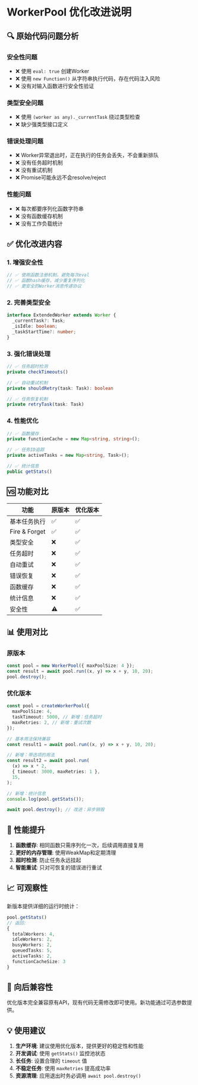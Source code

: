 # WorkerPool 优化改进说明

## 🔍 原始代码问题分析

### 安全性问题

- ❌ 使用 `eval: true` 创建Worker
- ❌ 使用 `new Function()` 从字符串执行代码，存在代码注入风险
- ❌ 没有对输入函数进行安全性验证

### 类型安全问题

- ❌ 使用 `(worker as any)._currentTask` 绕过类型检查
- ❌ 缺少强类型接口定义

### 错误处理问题

- ❌ Worker异常退出时，正在执行的任务会丢失，不会重新排队
- ❌ 没有任务超时机制
- ❌ 没有重试机制
- ❌ Promise可能永远不会resolve/reject

### 性能问题

- ❌ 每次都要序列化函数字符串
- ❌ 没有函数缓存机制
- ❌ 没有工作负载统计

## ✅ 优化改进内容

### 1. 增强安全性

```typescript
// ✅ 使用函数注册机制，避免每次eval
// ✅ 函数hash缓存，减少重复序列化
// ✅ 更安全的Worker消息传递协议
```

### 2. 完善类型安全

```typescript
interface ExtendedWorker extends Worker {
  _currentTask?: Task;
  _isIdle: boolean;
  _taskStartTime?: number;
}
```

### 3. 强化错误处理

```typescript
// ✅ 任务超时检测
private checkTimeouts()

// ✅ 自动重试机制
private shouldRetry(task: Task): boolean

// ✅ 任务恢复机制
private retryTask(task: Task)
```

### 4. 性能优化

```typescript
// ✅ 函数缓存
private functionCache = new Map<string, string>();

// ✅ 任务ID追踪
private activeTasks = new Map<string, Task>();

// ✅ 统计信息
public getStats()
```

## 🆚 功能对比

| 功能          | 原版本 | 优化版本 |
| ------------- | ------ | -------- |
| 基本任务执行  | ✅     | ✅       |
| Fire & Forget | ✅     | ✅       |
| 类型安全      | ❌     | ✅       |
| 任务超时      | ❌     | ✅       |
| 自动重试      | ❌     | ✅       |
| 错误恢复      | ❌     | ✅       |
| 函数缓存      | ❌     | ✅       |
| 统计信息      | ❌     | ✅       |
| 安全性        | ⚠️     | ✅       |

## 📊 使用对比

### 原版本

```typescript
const pool = new WorkerPool({ maxPoolSize: 4 });
const result = await pool.run((x, y) => x + y, 10, 20);
pool.destroy();
```

### 优化版本

```typescript
const pool = createWorkerPool({
  maxPoolSize: 4,
  taskTimeout: 5000, // 新增：任务超时
  maxRetries: 2, // 新增：重试次数
});

// 基本用法保持兼容
const result1 = await pool.run((x, y) => x + y, 10, 20);

// 新增：带选项的用法
const result2 = await pool.run(
  (x) => x * 2,
  { timeout: 3000, maxRetries: 1 },
  15,
);

// 新增：统计信息
console.log(pool.getStats());

await pool.destroy(); // 改进：异步销毁
```

## 🚀 性能提升

1. **函数缓存**: 相同函数只需序列化一次，后续调用直接复用
2. **更好的内存管理**: 使用WeakMap和定期清理
3. **超时检测**: 防止任务永远挂起
4. **智能重试**: 只对可恢复的错误进行重试

## 📈 可观察性

新版本提供详细的运行时统计：

```typescript
pool.getStats()
// 返回:
{
  totalWorkers: 4,
  idleWorkers: 2,
  busyWorkers: 2,
  queuedTasks: 5,
  activeTasks: 2,
  functionCacheSize: 3
}
```

## 🔄 向后兼容性

优化版本完全兼容原有API，现有代码无需修改即可使用。新功能通过可选参数提供。

## 💡 使用建议

1. **生产环境**: 建议使用优化版本，提供更好的稳定性和性能
2. **开发调试**: 使用 `getStats()` 监控池状态
3. **长任务**: 设置合理的 `timeout` 值
4. **不稳定任务**: 使用 `maxRetries` 提高成功率
5. **资源清理**: 应用退出时务必调用 `await pool.destroy()`
